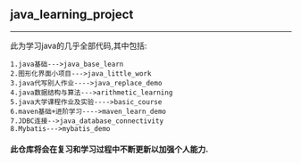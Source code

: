 ## java_learning_project
***
此为学习java的几乎全部代码,其中包括:

    1.java基础--->java_base_learn
    2.图形化界面小项目--->java_little_work
    3.java代写别人作业---->java_replace_demo
    4.java数据结构与算法--->arithmetic_learning
    5.java大学课程作业及实验---->basic_course
    6.maven基础+进阶学习---->maven_learn_demo
    7.JDBC连接-->java_database_connectivity
    8.Mybatis--->mybatis_demo
    
#### 此仓库将会在复习和学习过程中不断更新以加强个人能力.